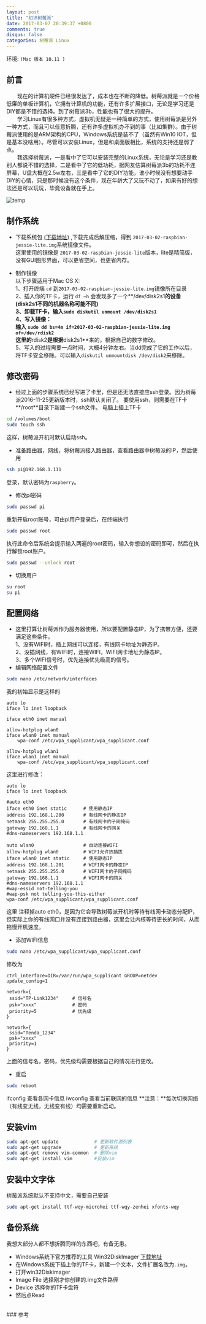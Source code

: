 ```yaml
---
layout: post
title: "初识树莓派"
date: 2017-03-07 20:39:37 +0800
comments: true
disqus: false
categories: 树莓派 Linux
---
```

环境: `(Mac 版本 10.11 ) `  

## 前言
&emsp;&emsp;现在的计算机硬件已经很发达了，成本也在不断的降低。树莓派就是一个价格低廉的单板计算机，它拥有计算机的功能，还有许多扩展接口，无论是学习还是DIY都是不错的选择。到了树莓派3b，性能也有了很大的提升。   
&emsp;&emsp;学习Linux有很多种方式，虚拟机无疑是一种简单的方式，使用树莓派是另外一种方式，而且可以任意折腾，还有许多虚拟机办不到的事（比如集群）。由于树莓派使用的是ARM架构的CPU，Windows系统是装不了（虽然有Win10 IOT，但是基本没啥用）。尽管可以安装Linux，但是和桌面版相比，系统的支持还是弱了点。   
&emsp;&emsp;我选择树莓派，一是看中了它可以安装完整的Linux系统，无论是学习还是教别人都说不错的选择，二是看中了它的低功耗，据网友估算树莓派3b的功耗不连屏幕，U盘大概在2.5w左右，三是看中了它的DIY功能，谁小时候没有想要动手DIY的心情，只是那时候没有这个条件，现在年龄大了又玩不动了，如果有好的想法还是可以玩玩，毕竟设备就在手上。
<!-- more -->
 ![temp](/images/2017/03/08/raspbianpi3b.jpg)
## 制作系统
* 下载系统包 [(下载地址)](https://www.raspberrypi.org/downloads/)  ,下载完成后解压缩，得到 `2017-03-02-raspbian-jessie-lite.img`系统镜像文件。   
这里使用的镜像是 `2017-03-02-raspbian-jessie-lite`版本，lite是精简版，没有GUI图形界面，可以更省空间，也更省内存。   

* 制作镜像   
以下步骤适用于Mac OS X:   
1、打开终端 `cd` 到`2017-03-02-raspbian-jessie-lite.img`镜像所在目录    
2、插入你的TF卡，运行 `df –h` 会发现多了一个**/dev/disk2s1**的设备(disk2s1不同的机器名称可能不同)   
3、卸载TF卡，输入`sudo diskutil unmount /dev/disk2s1`   
4、写入镜像：   
输入 `sudo dd bs=4m if=2017-03-02-raspbian-jessie-lite.img of=/dev/rdisk2`   
这里的**rdisk2**是根据**disk2s1**来的，根据自己的数字修改。   
5、写入的过程需要一点时间，大概4分钟左右。当dd完成了它的工作以后，将TF卡安全移除。可以输入`diskutil unmountdisk /dev/disk2`来移除。

## 修改密码
* 经过上面的步骤系统已经写进了卡里，但是还无法直接应ssh登录。因为树莓派2016-11-25更新版本时，ssh默认关闭了。
要使用ssh，则需要在TF卡**/root**目录下新建一个ssh文件。
电脑上插上TF卡

``` sh 
cd /volumes/boot
sudo touch ssh
```
这样，树莓派开机时默认启动ssh。

* 准备路由器，网线，将树莓派接入路由器，查看路由器中树莓派的IP，然后使用

``` sh 
ssh pi@192.168.1.111
```
登录，默认密码为`raspberry`。

* 修改pi密码

``` sh
sudo passwd pi
```
重新开启root账号，可由pi用户登录后，在终端执行

``` sh
sudo passwd root
```
执行此命令后系统会提示输入两遍的root密码，输入你想设的密码即可，然后在执行解锁root账户。

``` sh
sudo passwd --unlock root
```

* 切换用户

``` sh
su root
su pi
```

## 配置网络
* 这里打算让树莓派作为服务器使用，所以要配置静态IP，为了携带方便，还要满足这些条件。   
1、没有WIFI时，插上网线可以连接，有线网卡地址为静态IP。   
2、没插网线，有WIFI时，连接WIFI，WIFI网卡地址为静态IP。   
3、多个WIFI信号时，优先连接优先级高的信号。   
* 编辑网络配置文件

``` sh
sudo nano /etc/network/interfaces
```

我的初始显示是这样的

``` text
auto lo
iface lo inet loopback

iface eth0 inet manual

allow-hotplug wlan0
iface wlan0 inet manual
    wpa-conf /etc/wpa_supplicant/wpa_supplicant.conf

allow-hotplug wlan1
iface wlan1 inet manual
    wpa-conf /etc/wpa_supplicant/wpa_supplicant.conf
```

这里进行修改：

``` text
auto lo
iface lo inet loopback

#auto eth0
iface eth0 inet static      # 使用静态IP
address 192.168.1.200       # 有线网卡的静态IP
netmask 255.255.255.0       # 有线网卡的子网掩码
gateway 192.168.1.1         # 有线网卡的网关
#dns-nameservers 192.168.1.1

auto wlan0                  # 自动连接WIFI
allow-hotplug wlan0         # WIFI允许热插拔
iface wlan0 inet static     # 使用静态IP
address 192.168.1.201       # WIFI网卡的静态IP
netmask 255.255.255.0       # WIFI网卡的子网掩码
gateway 192.168.1.1         # WIFI网卡的网关
#dns-nameservers 192.168.1.1
#wap-essid not-telling-you
#wap-psk not telling-you-this-either
wpa-conf /etc/wpa_supplicant/wpa_supplicant.conf
```
这里 注释掉auto eth0，是因为它会导致树莓派开机时等待有线网卡动态分配IP，但实际上你的有线网口并没有连接到路由器，这里会让内核等待更长的时间，从而拖慢开机速度。

* 添加WIFI信息

``` sh
sudo nano /etc/wpa_supplicant/wpa_supplicant.conf
```
修改为

``` text
ctrl_interface=DIR=/var/run/wpa_supplicant GROUP=netdev
update_config=1

network={
 ssid="TP-Link1234"     # 信号名
 psk="xxxx"             # 密码
 priority=5             # 优先级
}

network={
 ssid="Tenda_1234"
 psk="xxxx"
 priority=1
}
```
上面的信号名，密码，优先级均需要根据自己的情况进行更改。

* 重启

``` sh 
sudo reboot
```
ifconfig 查看各网卡信息
iwconfig 查看当前联网的信息
**注意：**每次切换网络（有线变无线，无线变有线）均需要重新启动。

## 安装vim

``` sh
sudo apt-get update             # 更新软件源列表
sudo apt-get upgrade            # 更新系统 
sudo apt-get remove vim-common  # 删除vim   
sudo apt-get install vim        #安装vim 
```

## 安装中文字体
树莓派系统默认不支持中文，需要自己安装

``` sh
sudo apt-get install ttf-wqy-microhei ttf-wqy-zenhei xfonts-wqy
```

## 备份系统
我想大部分人都不想折腾同样的东西吧，有备无患。    

* Windows系统下官方推荐的工具 Win32DiskImager [下载地址](http://sqdownb.onlinedown.net/down/Win32DiskImager-0.9.5-binary.zip)
* 在Windows系统下插上你的TF卡，新建一个文本，文件扩展名改为`.img`。
* 打开win32Diskimager 
* Image File 选择刚才你创建的.img文件路径
* Device 选择你的TF卡盘符
* 然后点Read

<br/>
### 参考
<http://www.jianshu.com/p/c0b589b380a1>
<http://blog.csdn.net/u014271612/article/details/53767669>
<http://blog.csdn.net/shaopengf/article/details/52411926>
<http://blog.csdn.net/shooter32/article/details/45126525>

